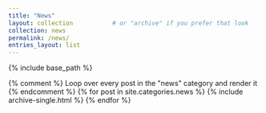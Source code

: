 ```yaml
---
title: "News"
layout: collection           # or "archive" if you prefer that look
collection: news
permalink: /news/
entries_layout: list  
---
```


{% include base_path %}

{% comment %}
  Loop over every post in the "news" category and render it
{% endcomment %}
{% for post in site.categories.news %}
  {% include archive-single.html %}
{% endfor %}

